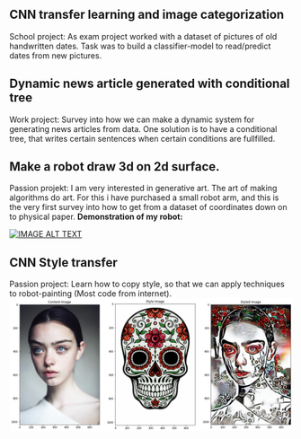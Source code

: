 ## CNN transfer learning and image categorization 
School project: As exam project worked with a dataset of pictures of old handwritten dates. Task was to build a classifier-model to read/predict dates from new pictures.

## Dynamic news article generated with conditional tree
Work project: Survey into how we can make a dynamic system for generating news articles from data.
One solution is to have a conditional tree, that writes certain sentences when certain conditions are fullfilled.

## Make a robot draw 3d on 2d surface.
Passion projekt: I am very interested in generative art. The art of making algorithms do art. For this i have purchased a small robot arm, and
this is the very first survey into how to get from a dataset of coordinates down on to physical paper.
<b>Demonstration of my robot:</b>

[![IMAGE ALT TEXT](http://img.youtube.com/vi/IIEznpPxKdE/0.jpg)](http://www.youtube.com/watch?v=IIEznpPxKdE "Video Title")

## CNN Style transfer
Passion project: Learn how to copy style, so that we can apply techniques to robot-painting (Most code from internet).
<img src="cnn-style-transfer/skull-lady.png" align="left" />
